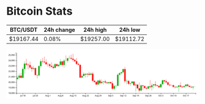 # Bitcoin Stats

BTC/USDT|24h change|24h high|24h low|
|---|---|---|---|
|$19167.44|0.08%|$19257.00|$19112.72|

<img src="./chart.svg">
